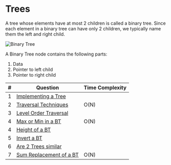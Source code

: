 # Trees
A tree whose elements have at most 2 children is called a binary tree. Since each element in a binary tree can have only 2 children, we typically name them the left and right child.

![Binary Tree](https://www.geeksforgeeks.org/wp-content/uploads/binary-tree-to-DLL.png)

A Binary Tree node contains the following parts:
1. Data
2. Pointer to left child
3. Pointer to right child

|#|Question|Time Complexity|
|-|-|-|
|1|[Implementing a Tree](./Implementation/)||
|2|[Traversal Techniques](./Traversal%20Techniques/)|O(N)|
|3|[Level Order Traversal](./Level%20Order%20Traversal%20of%20a%20BT/)||
|4|[Max or Min in a BT](./Size%20of%20a%20BT/)|O(N)|
|4|[Height of a BT](./Height%20of%20a%20BT/)||
|5|[Invert a BT](./Invert%20a%20BT/)||
|6|[Are 2 Trees similar](./Same%20Tree/)||
|7|[Sum Replacement of a BT](./Sum%20Replacement%20of%20a%20BT/)|O(N)|

